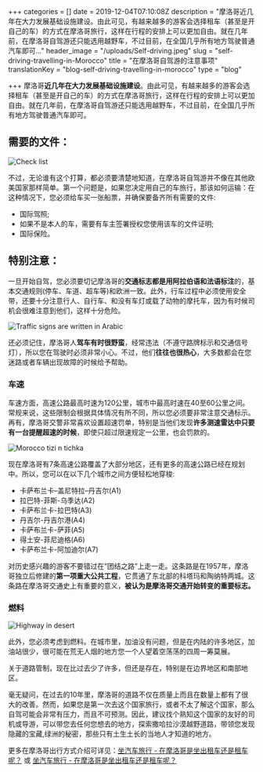 +++
categories = []
date = 2019-12-04T07:10:08Z
description = "摩洛哥近几年在大力发展基础设施建设。由此可见，有越来越多的游客会选择租车（甚至是开自己的车）的方式在摩洛哥旅行，这样在行程的安排上可以更加自由。就在几年前，在摩洛哥自驾游还只能选用越野车，不过目前，在全国几乎所有地方驾驶普通汽车即可..."
header_image = "/uploads/Self-driving.jpeg"
slug = "self-driving-travelling-in-Morocco"
title = "在摩洛哥自驾游的注意事项"
translationKey = "blog-self-driving-travelling-in-morocco"
type = "blog"

+++
摩洛哥**近几年在大力发展基础设施建设**。由此可见，有越来越多的游客会选择租车（甚至是开自己的车）的方式在摩洛哥旅行，这样在行程的安排上可以更加自由。就在几年前，在摩洛哥自驾游还只能选用越野车，不过目前，在全国几乎所有地方驾驶普通汽车即可。

## **需要的文件：**

![Check list](/uploads/self-driving7.jpg "Check list")

不过，无论谁有这个打算，都必须要清楚地知道，在摩洛哥自驾游并不像在其他欧美国家那样简单。第一个问题是，如果您决定用自己的车旅行，那该如何运输：在这种情况下，您必须给车买一张船票，并确保要备齐所有需要的文件:

* 国际驾照;
* 如果不是本人的车，需要有车主签署授权您使用该车的文件证明;
* 国际保险。

## **特别注意：**

一旦开始自驾，您必须要切记摩洛哥的**交通标志都是用阿拉伯语和法语标注**的，基本交通规则(停车、车道、超车等)和欧洲一致。此外，行车过程中必须使用安全带，还要十分注意行人、自行车、和没有车灯或载了动物的摩托车，因为有时候司机会很难注意到他们，这样十分危险。

![ Traffic signs are written in Arabic ](/uploads/Self-driving5.jpg " Traffic signs are written in Arabic ")

还必须记住，摩洛哥人**驾车有时很野蛮**，经常违法（不遵守路牌标示和交通信号灯），所以您在驾驶时必须非常小心。不过，他们**往往也很热心**，大多数都会在您迷路或者车辆出现故障的时候给予帮助。

### **车速**

车速方面，高速公路最高时速为120公里，城市中最高时速在40至60公里之间。常规来说，这些限制会根据具体情况有所不同，所以您必须要非常注意交通标示。再有，摩洛哥交警非常喜欢设置超速罚单，特别是当他们发现**许多测速雷达中只要有一台提醒超速的时候**，即使只超过限速规定一公里，也会罚款的。

![Morocco tizi n tichka](/uploads/Self-driving.png "Morocco tizi n tichka")

现在摩洛哥有7条高速公路覆盖了大部分地区，还有更多的高速公路已经在规划中。所以，您可以在以下几个城市之间方便轻松地穿梭:

* 卡萨布兰卡–盖尼特拉–丹吉尔(A1)
* 拉巴特-菲斯-乌季达(A2)
* 卡萨布兰卡-拉巴特(A3)
* 丹吉尔-丹吉尔港(A4)
* 卡萨布兰卡-萨菲(A5)
* 得土安-菲尼迪格(A6)
* 卡萨布兰卡-阿加迪尔(A7)

对历史感兴趣的游客不要错过在“团结之路”上走一走。这条路是在1957年，摩洛哥独立后修建的**第一项重大公共工程**，它贯通了东北部的科塔玛和陶纳特两城。这条路在摩洛哥交通史上有重要的意义，**被认为是摩洛哥交通开始转变的重要标志。**

### **燃料**

![Highway in desert](/uploads/self-driving6.jpg "Highway in desert")

此外，您必须考虑到燃料。在城市里，加油没有问题，但是在内陆的许多地区，加油站很少，很可能在荒无人烟的地方您一个人望着空荡荡的四周一筹莫展。

关于道路管制，现在比过去少了许多，但还是存在，特别是在边界地区和南部地区。

毫无疑问，在过去的10年里，摩洛哥的道路不仅在质量上而且在数量上都有了很大的改善。然而，如果您是第一次去这个国家旅行，或者不太了解这个国家，那么自驾可能会非常有压力，而且不可预测。因此，建议找个熟知这个国家的友好的司机或导游，可以带您去任何您想去的地方，探索撒哈拉沙漠越野道路，带领您发现隐藏的宝藏,绿洲的秘密，那些只有土生土长的当地人才知道的地方。

更多在摩洛哥出行方式介绍可详见：[坐汽车旅行 - 在摩洛哥是坐出租车还是租车呢？](/zh/blog/travelling-by-cars-taxi-or-rent-cars-in-morocco/ "坐汽车旅行 - 在摩洛哥是坐出租车还是租车呢？") 或 [坐汽车旅行 - 在摩洛哥是坐出租车还是租车呢？](/zh/blog/travelling-by-cars/ "坐汽车旅行 - 在摩洛哥是坐出租车还是租车呢？")